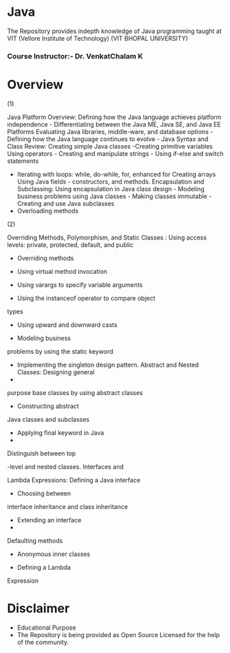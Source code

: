 # Java

The Repository provides indepth knowledge of Java programming taught at VIT (Vellore Institute of Technology)
(VIT BHOPAL UNIVERSITY)

### Course Instructor:- Dr. VenkatChalam K

# Overview 



(1)


Java Platform Overview: Defining how the Java language
achieves platform independence - Differentiating between the Java
ME, Java SE, and Java EE Platforms Evaluating Java libraries,
middle-ware, and database options - Defining how the Java language
continues to evolve - Java Syntax and Class Review: Creating
simple Java classes -Creating primitive variables Using operators -
Creating and manipulate strings - Using if-else and switch statements
- Iterating with loops: while, do-while, for, enhanced for Creating
arrays Using Java fields - constructors, and methods. Encapsulation
and Subclassing: Using encapsulation in Java class design -
Modeling business problems using Java classes - Making classes
immutable - Creating and use Java subclasses
- Overloading methods
 
 
 
 (2)


Overriding Methods, Polymorphism, and Static Classes : Using
access levels: private, protected, default, and public
- Overriding
methods
- Using virtual method invocation
- Using varargs to specify
variable arguments

- Using the instanceof operator to compare object

types
- Using upward and downward casts

- Modeling business

problems by using the static keyword

- Implementing the singleton
design pattern. Abstract and Nested Classes: Designing general
-

purpose base classes by using abstract classes

- Constructing abstract

Java classes and subclasses

- Applying final keyword in Java
-

Distinguish between top

-level and nested classes. Interfaces and

Lambda Expressions: Defining a Java interface

- Choosing between

interface inheritance and class inheritance

- Extending an interface
-

Defaulting methods

- Anonymous inner classes

- Defining a Lambda

Expression































# Disclaimer 

* Educational Purpose 
* The Repository is being provided as Open Source Licensed for the help of the community. 
